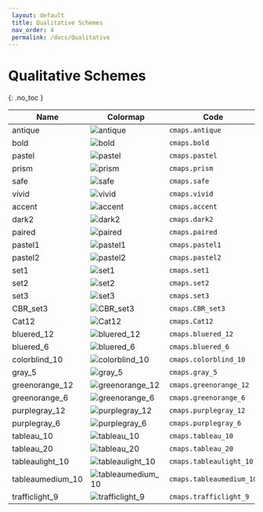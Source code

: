 ```yaml
--- 
 layout: default 
 title: Qualitative Schemes 
 nav_order: 4
 permalink: /docs/Qualitative 
--- 
```


# Qualitative Schemes
{: .no_toc } 

| Name        | Colormap    | Code       | Levels     | 
| ----------- | ----------- | -----------| -----------| 
| antique| ![antique](/colormaps/assets/images/cartocolors/antique.png) | ```cmaps.antique``` | 11|
| bold| ![bold](/colormaps/assets/images/cartocolors/bold.png) | ```cmaps.bold``` | 11| 
| pastel| ![pastel](/colormaps/assets/images/cartocolors/pastel.png) | ```cmaps.pastel``` | 11| 
| prism| ![prism](/colormaps/assets/images/cartocolors/prism.png) | ```cmaps.prism``` | 256| 
| safe| ![safe](/colormaps/assets/images/cartocolors/safe.png) | ```cmaps.safe``` | 11| 
| vivid| ![vivid](/colormaps/assets/images/cartocolors/vivid.png) | ```cmaps.vivid``` | 11| 
| accent| ![accent](/colormaps/assets/images/colorbrewer/accent.png) | ```cmaps.accent``` | 8| 
| dark2| ![dark2](/colormaps/assets/images/colorbrewer/dark2.png) | ```cmaps.dark2``` | 8| 
| paired| ![paired](/colormaps/assets/images/colorbrewer/paired.png) | ```cmaps.paired``` | 9| 
| pastel1| ![pastel1](/colormaps/assets/images/colorbrewer/pastel1.png) | ```cmaps.pastel1``` | 9| 
| pastel2| ![pastel2](/colormaps/assets/images/colorbrewer/pastel2.png) | ```cmaps.pastel2``` | 8| 
| set1| ![set1](/colormaps/assets/images/colorbrewer/set1.png) | ```cmaps.set1``` | 9| 
| set2| ![set2](/colormaps/assets/images/colorbrewer/set2.png) | ```cmaps.set2``` | 8| 
| set3| ![set3](/colormaps/assets/images/colorbrewer/set3.png) | ```cmaps.set3``` | 9| 
| CBR_set3| ![CBR_set3](/colormaps/assets/images/ncar_ncl/CBR_set3.png) | ```cmaps.CBR_set3``` | 12| 
| Cat12| ![Cat12](/colormaps/assets/images/ncar_ncl/Cat12.png) | ```cmaps.Cat12``` | 12| 
| bluered_12| ![bluered_12](/colormaps/assets/images/tableau/bluered_12.png) | ```cmaps.bluered_12``` | 12| 
| bluered_6| ![bluered_6](/colormaps/assets/images/tableau/bluered_6.png) | ```cmaps.bluered_6``` | 6| 
| colorblind_10| ![colorblind_10](/colormaps/assets/images/tableau/colorblind_10.png) | ```cmaps.colorblind_10``` | 10| 
| gray_5| ![gray_5](/colormaps/assets/images/tableau/gray_5.png) | ```cmaps.gray_5``` | 5| 
| greenorange_12| ![greenorange_12](/colormaps/assets/images/tableau/greenorange_12.png) | ```cmaps.greenorange_12``` | 12| 
| greenorange_6| ![greenorange_6](/colormaps/assets/images/tableau/greenorange_6.png) | ```cmaps.greenorange_6``` | 6| 
| purplegray_12| ![purplegray_12](/colormaps/assets/images/tableau/purplegray_12.png) | ```cmaps.purplegray_12``` | 12| 
| purplegray_6| ![purplegray_6](/colormaps/assets/images/tableau/purplegray_6.png) | ```cmaps.purplegray_6``` | 6| 
| tableau_10| ![tableau_10](/colormaps/assets/images/tableau/tableau_10.png) | ```cmaps.tableau_10``` | 10| 
| tableau_20| ![tableau_20](/colormaps/assets/images/tableau/tableau_20.png) | ```cmaps.tableau_20``` | 20| 
| tableaulight_10| ![tableaulight_10](/colormaps/assets/images/tableau/tableaulight_10.png) | ```cmaps.tableaulight_10``` | 10| 
| tableaumedium_10| ![tableaumedium_10](/colormaps/assets/images/tableau/tableaumedium_10.png) | ```cmaps.tableaumedium_10``` | 10| 
| trafficlight_9| ![trafficlight_9](/colormaps/assets/images/tableau/trafficlight_9.png) | ```cmaps.trafficlight_9``` | 9| 